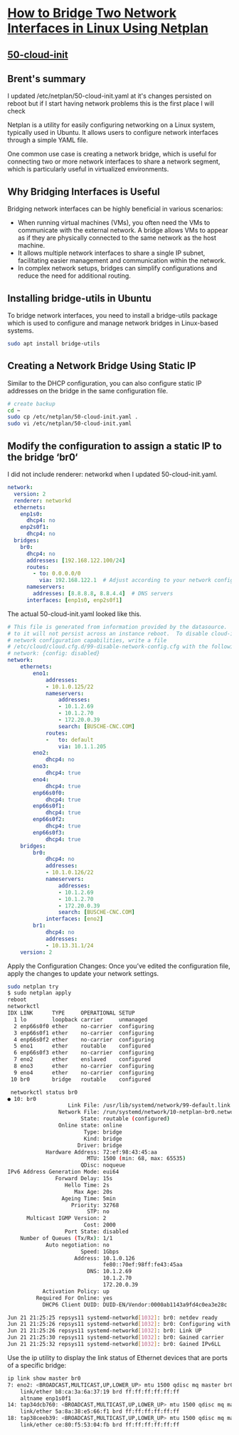 # **[How to Bridge Two Network Interfaces in Linux Using Netplan](https://www.tecmint.com/netplan-bridge-network-interfaces/)**

## **[50-cloud-init](https://ubuntuforums.org/showthread.php?t=2492108)**

## Brent's summary

I updated /etc/netplan/50-cloud-init.yaml at it's changes persisted on reboot but if I start having network problems this is the first place I will check

Netplan is a utility for easily configuring networking on a Linux system, typically used in Ubuntu. It allows users to configure network interfaces through a simple YAML file.

One common use case is creating a network bridge, which is useful for connecting two or more network interfaces to share a network segment, which is particularly useful in virtualized environments.

## Why Bridging Interfaces is Useful

Bridging network interfaces can be highly beneficial in various scenarios:

- When running virtual machines (VMs), you often need the VMs to communicate with the external network. A bridge allows VMs to appear as if they are physically connected to the same network as the host machine.
- It allows multiple network interfaces to share a single IP subnet, facilitating easier management and communication within the network.
- In complex network setups, bridges can simplify configurations and reduce the need for additional routing.

## Installing bridge-utils in Ubuntu

To bridge network interfaces, you need to install a bridge-utils package which is used to configure and manage network bridges in Linux-based systems.

```bash
sudo apt install bridge-utils
```

## Creating a Network Bridge Using Static IP

Similar to the DHCP configuration, you can also configure static IP addresses on the bridge in the same configuration file.

```bash
# create backup
cd ~
sudo cp /etc/netplan/50-cloud-init.yaml .
sudo vi /etc/netplan/50-cloud-init.yaml
```

## Modify the configuration to assign a static IP to the bridge ‘br0‘

I did not include renderer: networkd when I updated 50-cloud-init.yaml.

```yaml
network:
  version: 2
  renderer: networkd
  ethernets:
    enp1s0:
      dhcp4: no
    enp2s0f1:
      dhcp4: no
  bridges:
    br0:
      dhcp4: no
      addresses: [192.168.122.100/24]
      routes:
        - to: 0.0.0.0/0
          via: 192.168.122.1  # Adjust according to your network configuration
      nameservers:
        addresses: [8.8.8.8, 8.8.4.4]  # DNS servers
      interfaces: [enp1s0, enp2s0f1]
```

The actual 50-cloud-init.yaml looked like this.

```yaml
# This file is generated from information provided by the datasource.  Changes
# to it will not persist across an instance reboot.  To disable cloud-init's
# network configuration capabilities, write a file
# /etc/cloud/cloud.cfg.d/99-disable-network-config.cfg with the following:
# network: {config: disabled}
network:
    ethernets:
        eno1:
            addresses:
            - 10.1.0.125/22
            nameservers:
                addresses:
                - 10.1.2.69
                - 10.1.2.70
                - 172.20.0.39
                search: [BUSCHE-CNC.COM]
            routes:
            -   to: default
                via: 10.1.1.205
        eno2:
            dhcp4: no
        eno3:
            dhcp4: true
        eno4:
            dhcp4: true
        enp66s0f0:
            dhcp4: true
        enp66s0f1:
            dhcp4: true
        enp66s0f2:
            dhcp4: true
        enp66s0f3:
            dhcp4: true
    bridges:
        br0:
            dhcp4: no
            addresses:
            - 10.1.0.126/22
            nameservers:
                addresses:
                - 10.1.2.69
                - 10.1.2.70
                - 172.20.0.39
                search: [BUSCHE-CNC.COM]
            interfaces: [eno2]
        br1:
            dhcp4: no
            addresses:
            - 10.13.31.1/24
    version: 2
```

Apply the Configuration Changes: Once you’ve edited the configuration file, apply the changes to update your network settings.

```bash
sudo netplan try
$ sudo netplan apply
reboot
networkctl
IDX LINK      TYPE     OPERATIONAL SETUP      
  1 lo        loopback carrier     unmanaged
  2 enp66s0f0 ether    no-carrier  configuring
  3 enp66s0f1 ether    no-carrier  configuring
  4 enp66s0f2 ether    no-carrier  configuring
  5 eno1      ether    routable    configured 
  6 enp66s0f3 ether    no-carrier  configuring
  7 eno2      ether    enslaved    configured 
  8 eno3      ether    no-carrier  configuring
  9 eno4      ether    no-carrier  configuring
 10 br0       bridge   routable    configured 

 networkctl status br0
● 10: br0
                   Link File: /usr/lib/systemd/network/99-default.link
                Network File: /run/systemd/network/10-netplan-br0.network
                       State: routable (configured)
                Online state: online                                         
                        Type: bridge
                        Kind: bridge
                      Driver: bridge
            Hardware Address: 72:ef:98:43:45:aa
                         MTU: 1500 (min: 68, max: 65535)
                       QDisc: noqueue
IPv6 Address Generation Mode: eui64
               Forward Delay: 15s
                  Hello Time: 2s
                     Max Age: 20s
                 Ageing Time: 5min
                    Priority: 32768
                         STP: no
      Multicast IGMP Version: 2
                        Cost: 2000
                  Port State: disabled
    Number of Queues (Tx/Rx): 1/1
            Auto negotiation: no
                       Speed: 1Gbps
                     Address: 10.1.0.126
                              fe80::70ef:98ff:fe43:45aa
                         DNS: 10.1.2.69
                              10.1.2.70
                              172.20.0.39
           Activation Policy: up
         Required For Online: yes
           DHCP6 Client DUID: DUID-EN/Vendor:0000ab1143a9fd4c0ea3e28c

Jun 21 21:25:25 repsys11 systemd-networkd[1032]: br0: netdev ready
Jun 21 21:25:26 repsys11 systemd-networkd[1032]: br0: Configuring with /run/systemd/network/10-netplan-br0.network.
Jun 21 21:25:26 repsys11 systemd-networkd[1032]: br0: Link UP
Jun 21 21:25:30 repsys11 systemd-networkd[1032]: br0: Gained carrier
Jun 21 21:25:32 repsys11 systemd-networkd[1032]: br0: Gained IPv6LL

```

Use the ip utility to display the link status of Ethernet devices that are ports of a specific bridge:

```bash
ip link show master br0
7: eno2: <BROADCAST,MULTICAST,UP,LOWER_UP> mtu 1500 qdisc mq master br0 state UP mode DEFAULT group default qlen 1000
    link/ether b8:ca:3a:6a:37:19 brd ff:ff:ff:ff:ff:ff
    altname enp1s0f1
14: tap34dcb760: <BROADCAST,MULTICAST,UP,LOWER_UP> mtu 1500 qdisc mq master br0 state UP mode DEFAULT group default qlen 1000
    link/ether 5a:8a:38:e5:66:f1 brd ff:ff:ff:ff:ff:ff
18: tap38ceeb39: <BROADCAST,MULTICAST,UP,LOWER_UP> mtu 1500 qdisc mq master br0 state UP mode DEFAULT group default qlen 1000
    link/ether ce:80:f5:53:04:fb brd ff:ff:ff:ff:ff:ff
```
